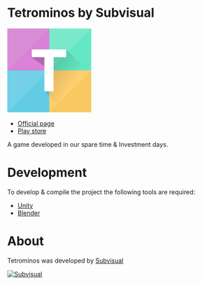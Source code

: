 # Tetrominos by Subvisual

![Tetrominos logo](logo.png)

* [Official page](https://tetrominos.subvisual.co)
* [Play store]()

A game developed in our spare time & Investment days.

# Development

To develop & compile the project the following tools are required:

* [Unity](https://unity3d.com/)
* [Blender](https://www.blender.org/)

# About

Tetrominos was developed by [Subvisual](https://subvisual.co)

[![Subvisual](https://raw.githubusercontent.com/subvisual/guides/master/github/templates/subvisual_logo_with_name.png)](https://subvisual.co)
